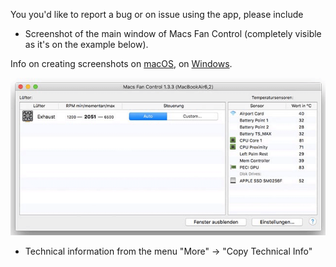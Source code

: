 You you'd like to report a bug or on issue using the app, please include

- Screenshot of the main window of Macs Fan Control (completely visible as it's on the example below).

Info on creating screenshots on [macOS](http://www.wikihow.com/Take-a-Screenshot-in-Mac-OS-X), on [Windows](http://www.wikihow.com/Take-a-Screenshot-in-Microsoft-Windows).

![screen_example](create_issue_screen.png)

- Technical information from the menu "More" -> "Copy Technical Info"
